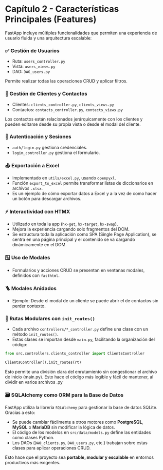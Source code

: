 # Capítulo 2 - Características Principales (Features)

FastApp incluye múltiples funcionalidades que permiten una experiencia de usuario fluida y una arquitectura escalable:

### ✅ Gestión de Usuarios
- Ruta: `users_controller.py`
- Vista: `users_views.py`
- DAO: `DAO_users.py`

Permite realizar todas las operaciones CRUD y aplicar filtros.

### 📇 Gestión de Clientes y Contactos
- Clientes: `clients_controller.py`, `clients_views.py`
- Contactos: `contacts_controller.py`, `contacts_views.py`

Los contactos están relacionados jerárquicamente con los clientes y pueden editarse desde su propia vista o desde el modal del cliente.

### 🔐 Autenticación y Sesiones
- `auth/login.py` gestiona credenciales.
- `login_controller.py` gestiona el formulario.

### 📤 Exportación a Excel
- Implementado en `utils/excel.py`, usando `openpyxl`.
- Función `export_to_excel` permite transformar listas de diccionarios en archivos `.xlsx`.
- Es un ejemplo de cómo exportar datos a Excel y a la vez de como hacer un botón para descargar archivos.

### ⚡ Interactividad con HTMX
- Utilizado en toda la app (`hx-get`, `hx-target`, `hx-swap`).
- Mejora la experiencia cargando solo fragmentos del DOM.
- Se estructura toda la aplicación como SPA (Single Page Application), se centra en una página principal y
  el contenido se va cargando dinámicamente en el DOM.

### 🪟 Uso de Modales
- Formularios y acciones CRUD se presentan en ventanas modales, definidos con `fasthtml`.

### 🪜 Modales Anidados
- Ejemplo: Desde el modal de un cliente se puede abrir el de contactos sin perder contexto.

### 🔁 Rutas Modulares con `init_routes()`
- Cada archivo `controllers/*_controller.py` define una clase con un método `init_routes()`.
- Estas clases se importan desde `main.py`, facilitando la organización del código:

```python
from src.controllers.clients_controller import ClientsController

ClientsController().init_routes(rt)
```

Esto permite una división clara del enrutamiento sin congestionar el archivo de inicio (main.py).
Esto hace el código más legible y fácil de mantener, al dividir en varios archivos .py

### 🗃️ SQLAlchemy como ORM para la Base de Datos
FastApp utiliza la librería `SQLAlchemy` para gestionar la base de datos SQLite. Gracias a esto:

- Se puede cambiar fácilmente a otros motores como **PostgreSQL**, **MySQL** o **MariaDB** sin modificar la lógica de datos.
- El código de los modelos en `src/data/models.py` define las entidades como clases Python.
- Los DAOs (`DAO_clients.py`, `DAO_users.py`, etc.) trabajan sobre estas clases para aplicar operaciones CRUD.

Esto hace que el proyecto sea **portable, modular y escalable** en entornos productivos más exigentes.
